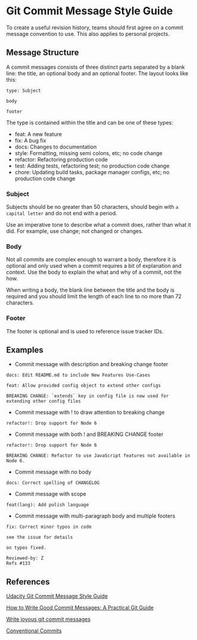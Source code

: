 # Git Commit Message Style Guide

To create a useful revision history, teams should first agree on a commit message convention to use. This also applies to personal projects.

## Message Structure

A commit messages consists of three distinct parts separated by a blank line: the title, an optional body and an optional footer. The layout looks like this:

```git
type: Subject

body

footer
```

The type is contained within the title and can be one of these types:

- feat: A new feature
- fix: A bug fix
- docs: Changes to documentation
- style: Formatting, missing semi colons, etc; no code change
- refactor: Refactoring production code
- test: Adding tests, refactoring test; no production code change
- chore: Updating build tasks, package manager configs, etc; no production code change

### Subject

Subjects should be no greater than 50 characters, should begin with `a capital letter` and do not end with a period.

Use an imperative tone to describe what a commit does, rather than what it did. For example, use change; not changed or changes.

### Body

Not all commits are complex enough to warrant a body, therefore it is optional and only used when a commit requires a bit of explanation and context. Use the body to explain the what and why of a commit, not the how.

When writing a body, the blank line between the title and the body is required and you should limit the length of each line to no more than 72 characters.

### Footer

The footer is optional and is used to reference issue tracker IDs.

## Examples

- Commit message with description and breaking change footer

```git
docs: Edit README.md to include New Features Use-Cases
```

```git
feat: Allow provided config object to extend other configs

BREAKING CHANGE: `extends` key in config file is now used for extending other config files
```

- Commit message with ! to draw attention to breaking change

```git
refactor!: Drop support for Node 6
```

- Commit message with both ! and BREAKING CHANGE footer

```git
refactor!: Drop support for Node 6

BREAKING CHANGE: Refactor to use JavaScript features not available in Node 6.
```

- Commit message with no body

```git
docs: Correct spelling of CHANGELOG
```

- Commit message with scope

```git
feat(lang): Add polish language
```

- Commit message with multi-paragraph body and multiple footers

```git
fix: Correct minor typos in code

see the issue for details

on typos fixed.

Reviewed-by: Z
Refs #133
```

## References

[Udacity Git Commit Message Style Guide](https://udacity.github.io/git-styleguide/)

[How to Write Good Commit Messages: A Practical Git Guide](https://www.freecodecamp.org/news/writing-good-commit-messages-a-practical-guide/)

[Write joyous git commit messages](https://joshuatauberer.medium.com/write-joyous-git-commit-messages-2f98891114c4)

[Conventional Commits](https://www.conventionalcommits.org/en/v1.0.0/)
